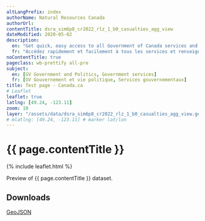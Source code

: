 ```yaml
---
altLangPrefix: index
authorName: Natural Resources Canada
authorUrl:
contentTitle: dsra_sim6p8_cr2022_rlz_1_b0_casualties_agg_view
dateModified: 2020-05-02
description:
  en: "Get quick, easy access to all Government of Canada services and information."
  fr: "Accédez rapidement et facilement à tous les services et renseignements du gouvernement du Canada."
noContentTitle: true
pageclass: wb-prettify all-pre
subject:
  en: [GV Government and Politics, Government services]
  fr: [GV Gouvernement et vie politique, Services gouvernementaux]
title: Test page - Canada.ca
# Leaflet
leaflet: true
latlng: [49.24, -123.11]
zoom: 10
layer: "/assets/data/dsra_sim6p8_cr2022_rlz_1_b0_casualties_agg_view.geojson"
# mlatlng: [49.24, -123.11] # marker lat/lon
---
```

# {{ page.contentTitle }}

{% include leaflet.html %}

Preview of {{ page.contentTitle }} dataset.

## Downloads

[GeoJSON]({{page.layer}})
